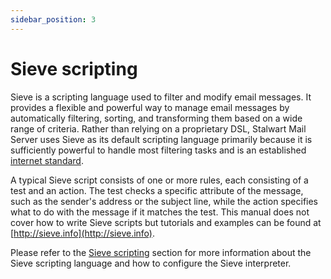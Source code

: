 ```yaml
---
sidebar_position: 3
---
```


# Sieve scripting

Sieve is a scripting language used to filter and modify email messages. It provides a flexible and powerful way to manage email messages by automatically filtering, sorting, and transforming them based on a wide range of criteria.  Rather than relying on a proprietary DSL, Stalwart Mail Server uses Sieve as its default scripting language primarily because it is sufficiently powerful to handle most filtering tasks and is an established [internet standard](https://www.rfc-editor.org/rfc/rfc5228.html).

A typical Sieve script consists of one or more rules, each consisting of a test and an action. The test checks a specific attribute of the message, such as the sender's address or the subject line, while the action specifies what to do with the message if it matches the test. This manual does not cover how to write Sieve scripts but tutorials and examples can be found at [http://sieve.info](http://sieve.info).

Please refer to the [Sieve scripting](/docs/sieve/overview) section for more information about the Sieve scripting language and how to configure the Sieve interpreter.
